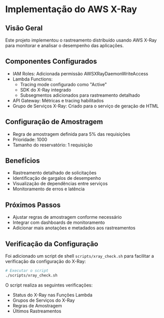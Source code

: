 # Implementação do AWS X-Ray

## Visão Geral
Este projeto implementou o rastreamento distribuído usando AWS X-Ray para monitorar e analisar o desempenho das aplicações.

## Componentes Configurados
- IAM Roles: Adicionada permissão AWSXRayDaemonWriteAccess
- Lambda Functions: 
  - Tracing mode configurado como "Active"
  - SDK do X-Ray integrado
  - Subsegmentos adicionados para rastreamento detalhado
- API Gateway: Métricas e tracing habilitados
- Grupo de Serviços X-Ray: Criado para o serviço de geração de HTML

## Configuração de Amostragem
- Regra de amostragem definida para 5% das requisições
- Prioridade: 1000
- Tamanho do reservatório: 1 requisição

## Benefícios
- Rastreamento detalhado de solicitações
- Identificação de gargalos de desempenho
- Visualização de dependências entre serviços
- Monitoramento de erros e latência

## Próximos Passos
- Ajustar regras de amostragem conforme necessário
- Integrar com dashboards de monitoramento
- Adicionar mais anotações e metadados aos rastreamentos

## Verificação da Configuração
Foi adicionado um script de shell `scripts/xray_check.sh` para facilitar a verificação da configuração do X-Ray:

```bash
# Executar o script
./scripts/xray_check.sh
```

O script realiza as seguintes verificações:
- Status do X-Ray nas Funções Lambda
- Grupos de Serviços do X-Ray
- Regras de Amostragem
- Últimos Rastreamentos
